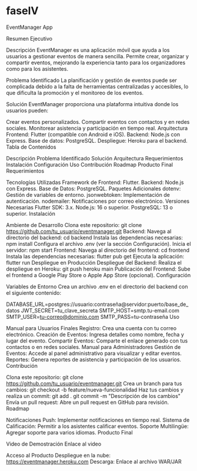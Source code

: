 # faseIV



EventManager App

Resumen Ejecutivo

Descripción
EventManager es una aplicación móvil que ayuda a los usuarios a gestionar eventos de manera sencilla. Permite crear, organizar y compartir eventos, mejorando la experiencia tanto para los organizadores como para los asistentes.

Problema Identificado
La planificación y gestión de eventos puede ser complicada debido a la falta de herramientas centralizadas y accesibles, lo que dificulta la promoción y el monitoreo de los eventos.

Solución
EventManager proporciona una plataforma intuitiva donde los usuarios pueden:

Crear eventos personalizados.
Compartir eventos con contactos y en redes sociales.
Monitorear asistencia y participación en tiempo real.
Arquitectura
Frontend: Flutter (compatible con Android e iOS).
Backend: Node.js con Express.
Base de datos: PostgreSQL.
Despliegue: Heroku para el backend.
Tabla de Contenidos

Descripción
Problema Identificado
Solución
Arquitectura
Requerimientos
Instalación
Configuración
Uso
Contribución
Roadmap
Producto Final
Requerimientos

Tecnologías Utilizadas
Framework de Frontend: Flutter.
Backend: Node.js con Express.
Base de Datos: PostgreSQL.
Paquetes Adicionales
dotenv: Gestión de variables de entorno.
jsonwebtoken: Implementación de autenticación.
nodemailer: Notificaciones por correo electrónico.
Versiones Necesarias
Flutter SDK: 3.x.
Node.js: 16 o superior.
PostgreSQL: 13 o superior.
Instalación

Ambiente de Desarrollo
Clona este repositorio:
git clone https://github.com/tu_usuario/eventmanager.git
Backend:
Navega al directorio del backend:
cd backend
Instala las dependencias necesarias:
npm install
Configura el archivo .env (ver la sección Configuración).
Inicia el servidor:
npm start
Frontend:
Navega al directorio del frontend:
cd frontend
Instala las dependencias necesarias:
flutter pub get
Ejecuta la aplicación:
flutter run
Despliegue en Producción
Despliegue del Backend:
Realiza el despliegue en Heroku:
git push heroku main
Publicación del Frontend:
Sube el frontend a Google Play Store o Apple App Store (opcional).
Configuración

Variables de Entorno
Crea un archivo .env en el directorio del backend con el siguiente contenido:

DATABASE_URL=postgres://usuario:contraseña@servidor:puerto/base_de_datos
JWT_SECRET=tu_clave_secreta
SMTP_HOST=smtp.tu-email.com
SMTP_USER=tu-correo@dominio.com
SMTP_PASS=tu-contraseña
Uso

Manual para Usuarios Finales
Registro: Crea una cuenta con tu correo electrónico.
Creación de Eventos: Ingresa detalles como nombre, fecha y lugar del evento.
Compartir Eventos: Comparte el enlace generado con tus contactos o en redes sociales.
Manual para Administradores
Gestión de Eventos: Accede al panel administrativo para visualizar y editar eventos.
Reportes: Genera reportes de asistencia y participación de los usuarios.
Contribución

Clona este repositorio:
git clone https://github.com/tu_usuario/eventmanager.git
Crea un branch para tus cambios:
git checkout -b feature/nueva-funcionalidad
Haz tus cambios y realiza un commit:
git add .
git commit -m "Descripción de los cambios"
Envía un pull request:
Abre un pull request en GitHub para revisión.
Roadmap

 Notificaciones Push: Implementar notificaciones en tiempo real.
 Sistema de Calificación: Permitir a los asistentes calificar eventos.
 Soporte Multilingüe: Agregar soporte para varios idiomas.
Producto Final

Video de Demostración
Enlace al video

Acceso al Producto
Despliegue en la nube: https://eventmanager.heroku.com
Descarga: Enlace al archivo WAR/JAR
